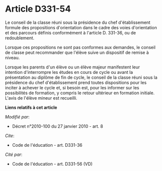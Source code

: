 # Article D331-54

Le conseil de la classe réuni sous la présidence du chef d'établissement formule des propositions d'orientation dans le cadre
des voies d'orientation et des parcours définis conformément à l'article D. 331-36, ou de redoublement. 

Lorsque ces propositions ne sont pas conformes aux demandes, le conseil de classe peut recommander que l'élève suive un
dispositif de remise à niveau. 

Lorsque les parents d'un élève ou un élève majeur manifestent leur intention d'interrompre les études en cours de cycle ou
avant la présentation au diplôme de fin de cycle, le conseil de la classe réuni sous la présidence du chef d'établissement
prend toutes dispositions pour les inciter à achever le cycle et, si besoin est, pour les informer sur les possibilités de
formation, y compris le retour ultérieur en formation initiale. L'avis de l'élève mineur est recueilli.

**Liens relatifs à cet article**

_Modifié par_:

  - Décret n°2010-100 du 27 janvier 2010 - art. 8

_Cite_:

  - Code de l'éducation - art. D331-36

_Cité par_:

  - Code de l'éducation - art. D331-56 (VD)
